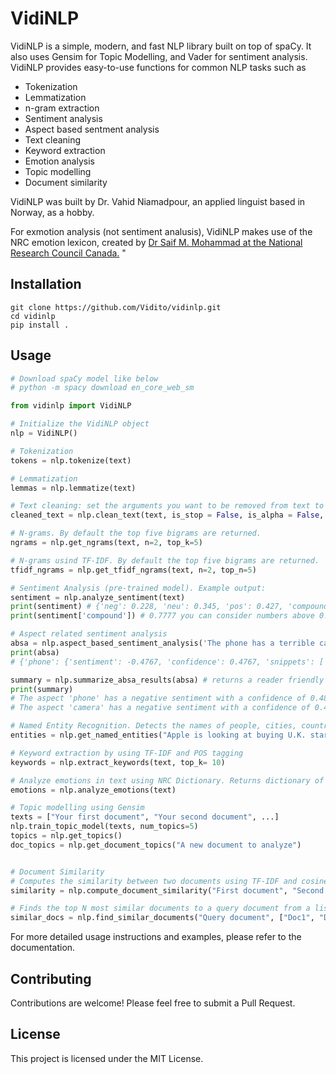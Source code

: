 # VidiNLP

VidiNLP is a simple, modern, and fast NLP library built on top of spaCy. It also uses Gensim for Topic Modelling, and Vader for sentiment analysis. VidiNLP provides easy-to-use functions for common NLP tasks such as

- Tokenization
- Lemmatization
- n-gram extraction
- Sentiment analysis
- Aspect based sentment analysis
- Text cleaning
- Keyword extraction
- Emotion analysis
- Topic modelling
- Document similarity

VidiNLP was built by Dr. Vahid Niamadpour, an applied linguist based in Norway, as a hobby.

For exmotion analysis (not sentiment analusis), VidiNLP makes use of the NRC emotion lexicon, created by [Dr Saif M. Mohammad at the National Research Council Canada.](https://www.saifmohammad.com/WebPages/NRC-Emotion-Lexicon.htm) "

## Installation

```
git clone https://github.com/Vidito/vidinlp.git
cd vidinlp
pip install .

```

## Usage

```python
# Download spaCy model like below
# python -m spacy download en_core_web_sm

from vidinlp import VidiNLP

# Initialize the VidiNLP object
nlp = VidiNLP()

# Tokenization
tokens = nlp.tokenize(text)

# Lemmatization
lemmas = nlp.lemmatize(text)

# Text cleaning: set the arguments you want to be removed from text to True
cleaned_text = nlp.clean_text(text, is_stop = False, is_alpha = False, is_punct = False, is_num = False, is_html = False)

# N-grams. By default the top five bigrams are returned.
ngrams = nlp.get_ngrams(text, n=2, top_k=5)

# N-grams usind TF-IDF. By default the top five bigrams are returned.
tfidf_ngrams = nlp.get_tfidf_ngrams(text, n=2, top_n=5)

# Sentiment Analysis (pre-trained model). Example output:
sentiment = nlp.analyze_sentiment(text)
print(sentiment) # {'neg': 0.228, 'neu': 0.345, 'pos': 0.427, 'compound': 0.7777}
print(sentiment['compound']) # 0.7777 you can consider numbers above 0.25 positive, below -0.25 negative, and in between neutral

# Aspect related sentiment analysis
absa = nlp.aspect_based_sentiment_analysis('The phone has a terrible camera.') # returns a dictionary
print(absa)
# {'phone': {'sentiment': -0.4767, 'confidence': 0.4767, 'snippets': ['\nThe phone has a terrible camera.\n']}, 'camera': {'sentiment': -0.4767, 'confidence': 0.4767, 'snippets': ['terrible camera']}}

summary = nlp.summarize_absa_results(absa) # returns a reader friendly format
print(summary)
# The aspect 'phone' has a negative sentiment with a confidence of 0.48.
# The aspect 'camera' has a negative sentiment with a confidence of 0.48.

# Named Entity Recognition. Detects the names of people, cities, countries, or numbers, dates,...
entities = nlp.get_named_entities("Apple is looking at buying U.K. startup for $1 billion")

# Keyword extraction by using TF-IDF and POS tagging
keywords = nlp.extract_keywords(text, top_k= 10)

# Analyze emotions in text using NRC Dictionary. Returns dictionary of emotions and their respective scores.
emotions = nlp.analyze_emotions(text)

# Topic modelling using Gensim
texts = ["Your first document", "Your second document", ...]
nlp.train_topic_model(texts, num_topics=5)
topics = nlp.get_topics()
doc_topics = nlp.get_document_topics("A new document to analyze")


# Document Similarity
# Computes the similarity between two documents using TF-IDF and cosine similarity.
similarity = nlp.compute_document_similarity("First document", "Second document")

# Finds the top N most similar documents to a query document from a list of documents.
similar_docs = nlp.find_similar_documents("Query document", ["Doc1", "Doc2", "Doc3"], top_n=2)

```

For more detailed usage instructions and examples, please refer to the documentation.

## Contributing

Contributions are welcome! Please feel free to submit a Pull Request.

## License

This project is licensed under the MIT License.
